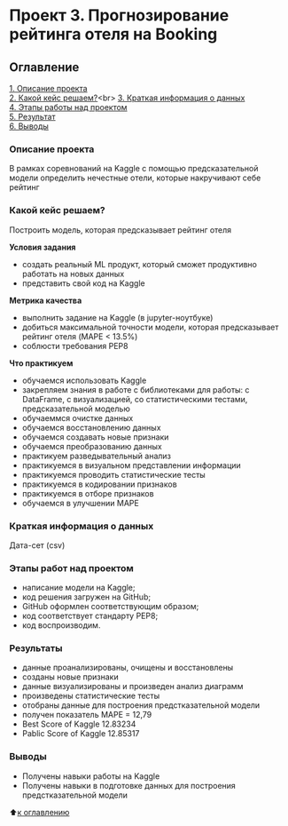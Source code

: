 # Проект 3. Прогнозирование рейтинга отеля на Booking

## Оглавление
[1. Описание проекта](https://github.com/DmitriySky47/sf_data_science/tree/main/project_3/README.md#Описание-проекта)<br>
[2. Какой кейс решаем?](https://github.com/DmitriySky47/sf_data_science/tree/main/project_3/README.md#Какой-кейс-решаем?)<br>
[3. Краткая информация о данных](https://github.com/DmitriySky47/sf_data_science/tree/main/project_3/README.md#Краткая-информация-о-данных)<br>
[4. Этапы работы над проектом](https://github.com/DmitriySky47/sf_data_science/tree/main/project_3/README.md#Этапы-работы-над-проектом)<br>
[5. Результат](https://github.com/DmitriySky47/sf_data_science/tree/main/project_3/README.md#результат)<br>
[6. Выводы](https://github.com/DmitriySky47/sf_data_science/tree/main/project_3/README.md#Выводы)<br>

### Описание проекта
В рамках соревнований на Kaggle c помощью предсказательной модели определить нечестные отели, которые накручивают себе рейтинг

### Какой кейс решаем?
Построить модель, которая предсказывает рейтинг отеля

**Условия задания**
- создать реальный ML продукт, который сможет продуктивно работать на новых данных
- представить свой код на Kaggle

**Метрика качества**
- выполнить задание на Kaggle (в jupyter-ноутбуке)
- добиться максимальной точности модели, которая предсказывает рейтинг отеля (MAPE < 13.5%)
- соблюсти требования PEP8

**Что практикуем**
- обучаемся использовать Kaggle
- закрепляем знания в работе с библиотеками для работы: с DataFrame, с визуализацией, со статистическими тестами, предсказательной моделью
- обучаеммся очистке данных
- обучаемся восстановлению данных
- обучаемся создавать новые признаки
- обучаемся преобразованию данных
- практикуем разведывательный анализ
- практикуемся в визуальном представлении информации
- практикуемся проводить статистические тесты
- практикуемся в кодировании признаков
- практикуемся в отборе признаков
- обучаемся в улучшении MAPE

### Краткая информация о данных
Дата-сет (csv)

### Этапы работ над проектом
- написание модели на Kaggle;
- код решения загружен на GitHub;
- GitHub оформлен соответствующим образом;
- код соответствует стандарту PEP8;
- код воспроизводим.

### Результаты
- данные проанализированы, очищены и восстановлены
- созданы новые признаки
- данные визуализированы и произведен анализ диаграмм
- произведены статистические тесты
- отобраны данные для построения предстказательной модели
- получен показатель MAPE = 12,79
- Best Score of Kaggle 12.83234
- Pablic Score of Kaggle 12.85317

### Выводы
- Получены навыки работы на Kaggle
- Получены навыки в подготовке данных для построения предстказательной модели

:arrow_up:[к оглавлению](https://github.com/DmitriySky47/sf_data_science/tree/main/project_3/README.md#Оглавление)